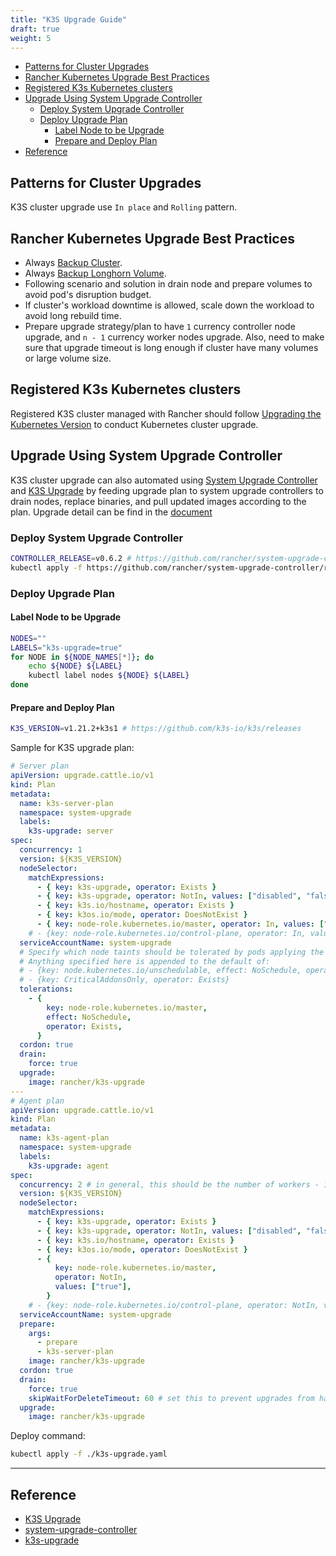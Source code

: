 ```yaml
---
title: "K3S Upgrade Guide"
draft: true
weight: 5
---
```


<!-- TOC -->

- [Patterns for Cluster Upgrades](#patterns-for-cluster-upgrades)
- [Rancher Kubernetes Upgrade Best Practices](#rancher-kubernetes-upgrade-best-practices)
- [Registered K3s Kubernetes clusters](#registered-k3s-kubernetes-clusters)
- [Upgrade Using System Upgrade Controller](#upgrade-using-system-upgrade-controller)
  - [Deploy System Upgrade Controller](#deploy-system-upgrade-controller)
  - [Deploy Upgrade Plan](#deploy-upgrade-plan)
    - [Label Node to be Upgrade](#label-node-to-be-upgrade)
    - [Prepare and Deploy Plan](#prepare-and-deploy-plan)
- [Reference](#reference)
<!-- /TOC -->

## Patterns for Cluster Upgrades

K3S cluster upgrade use `In place` and `Rolling` pattern.

## Rancher Kubernetes Upgrade Best Practices

- Always [Backup Cluster](https://rancher.com/docs/rancher/v2.5/en/backups/).
- Always [Backup Longhorn Volume](https://longhorn.io/docs/1.1.1/snapshots-and-backups/).
- Following scenario and solution in drain node and prepare volumes to avoid pod's disruption budget.
- If cluster's workload downtime is allowed, scale down the workload to avoid long rebuild time.
- Prepare upgrade strategy/plan to have `1` currency controller node upgrade, and `n - 1` currency worker nodes upgrade. Also, need to make sure that upgrade timeout is long enough if cluster have many volumes or large volume size.

## Registered K3s Kubernetes clusters

Registered K3S cluster managed with Rancher should follow [Upgrading the Kubernetes Version](https://rancher.com/docs/rancher/v2.5/en/cluster-admin/upgrading-kubernetes/) to conduct Kubernetes cluster upgrade.

## Upgrade Using System Upgrade Controller

K3S cluster upgrade can also automated using [System Upgrade Controller](https://github.com/rancher/system-upgrade-controller) and [K3S Upgrade](https://github.com/k3s-io/k3s-upgrade) by feeding upgrade plan to system upgrade controllers to drain nodes, replace binaries, and pull updated images according to the plan. Upgrade detail can be find in the [document](https://rancher.com/docs/k3s/latest/en/upgrades/)

### Deploy System Upgrade Controller

```bash
CONTROLLER_RELEASE=v0.6.2 # https://github.com/rancher/system-upgrade-controller/releases/
kubectl apply -f https://github.com/rancher/system-upgrade-controller/releases/download/${CONTROLLER_RELEASE}/system-upgrade-controller.yaml
```

### Deploy Upgrade Plan

#### Label Node to be Upgrade

```bash
NODES=""
LABELS="k3s-upgrade=true"
for NODE in ${NODE_NAMES[*]}; do
    echo ${NODE} ${LABEL}
    kubectl label nodes ${NODE} ${LABEL}
done
```

#### Prepare and Deploy Plan

```bash
K3S_VERSION=v1.21.2+k3s1 # https://github.com/k3s-io/k3s/releases
```

Sample for K3S upgrade plan:

```yaml
# Server plan
apiVersion: upgrade.cattle.io/v1
kind: Plan
metadata:
  name: k3s-server-plan
  namespace: system-upgrade
  labels:
    k3s-upgrade: server
spec:
  concurrency: 1
  version: ${K3S_VERSION}
  nodeSelector:
    matchExpressions:
      - { key: k3s-upgrade, operator: Exists }
      - { key: k3s-upgrade, operator: NotIn, values: ["disabled", "false"] }
      - { key: k3s.io/hostname, operator: Exists }
      - { key: k3os.io/mode, operator: DoesNotExist }
      - { key: node-role.kubernetes.io/master, operator: In, values: ["true"] }
    # - {key: node-role.kubernetes.io/control-plane, operator: In, values: ["true"]}
  serviceAccountName: system-upgrade
  # Specify which node taints should be tolerated by pods applying the upgrade.
  # Anything specified here is appended to the default of:
  # - {key: node.kubernetes.io/unschedulable, effect: NoSchedule, operator: Exists}
  # - {key: CriticalAddonsOnly, operator: Exists}
  tolerations:
    - {
        key: node-role.kubernetes.io/master,
        effect: NoSchedule,
        operator: Exists,
      }
  cordon: true
  drain:
    force: true
  upgrade:
    image: rancher/k3s-upgrade
---
# Agent plan
apiVersion: upgrade.cattle.io/v1
kind: Plan
metadata:
  name: k3s-agent-plan
  namespace: system-upgrade
  labels:
    k3s-upgrade: agent
spec:
  concurrency: 2 # in general, this should be the number of workers - 1
  version: ${K3S_VERSION}
  nodeSelector:
    matchExpressions:
      - { key: k3s-upgrade, operator: Exists }
      - { key: k3s-upgrade, operator: NotIn, values: ["disabled", "false"] }
      - { key: k3s.io/hostname, operator: Exists }
      - { key: k3os.io/mode, operator: DoesNotExist }
      - {
          key: node-role.kubernetes.io/master,
          operator: NotIn,
          values: ["true"],
        }
    # - {key: node-role.kubernetes.io/control-plane, operator: NotIn, values: ["true"]}
  serviceAccountName: system-upgrade
  prepare:
    args:
      - prepare
      - k3s-server-plan
    image: rancher/k3s-upgrade
  cordon: true
  drain:
    force: true
    skipWaitForDeleteTimeout: 60 # set this to prevent upgrades from hanging on small clusters since k8s v1.18
  upgrade:
    image: rancher/k3s-upgrade
```

Deploy command:

```bash
kubectl apply -f ./k3s-upgrade.yaml
```

---

## Reference

- [K3S Upgrade](https://rancher.com/docs/k3s/latest/en/upgrades/)
- [system-upgrade-controller](https://github.com/rancher/system-upgrade-controller)
- [k3s-upgrade](https://github.com/k3s-io/k3s-upgrade)
